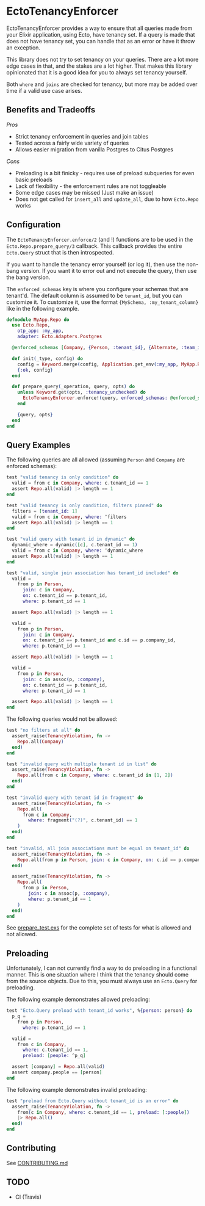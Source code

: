 # EctoTenancyEnforcer

EctoTenancyEnforcer provides a way to ensure that all queries made from your Elixir application, using Ecto, have
tenancy set. If a query is made that does not have tenancy set, you can handle that as an error or have it throw
an exception.

This library does not try to set tenancy on your queries. There are a lot more edge cases in that, and the
stakes are a lot higher. That makes this library opinionated that it is a good idea for you to always set
tenancy yourself.

Both `where` and `joins` are checked for tenancy, but more may be added over time if a valid use case arises.

## Benefits and Tradeoffs

_Pros_

- Strict tenancy enforcement in queries and join tables
- Tested across a fairly wide variety of queries
- Allows easier migration from vanilla Postgres to Citus Postgres

_Cons_

- Preloading is a bit finicky - requires use of preload subqueries for even basic preloads
- Lack of flexibility - the enforcement rules are not toggleable
- Some edge cases may be missed (Just make an issue)
- Does not get called for `insert_all` and `update_all`, due to how `Ecto.Repo` works

## Configuration

The `EctoTenancyEnforcer.enforce/2` (and !) functions are to be used in the `Ecto.Repo.prepare_query/3` callback. This callback
provides the entire `Ecto.Query` struct that is then introspected.

If you want to handle the tenancy error yourself (or log it), then use the non-bang version. If you want it to error out and
not execute the query, then use the bang version.

The `enforced_schemas` key is where you configure your schemas that are tenant'd. The default column is assumed to be `tenant_id`,
but you can customize it. To customize it, use the format `{MySchema, :my_tenant_column}` like in the following example.

```elixir
defmodule MyApp.Repo do
  use Ecto.Repo,
    otp_app: :my_app,
    adapter: Ecto.Adapters.Postgres

  @enforced_schemas [Company, {Person, :tenant_id}, {Alternate, :team_id}]

  def init(_type, config) do
    config = Keyword.merge(config, Application.get_env(:my_app, MyApp.Repo))
    {:ok, config}
  end

  def prepare_query(_operation, query, opts) do
    unless Keyword.get(opts, :tenancy_unchecked) do
      EctoTenancyEnforcer.enforce!(query, enforced_schemas: @enforced_schemas)
    end

    {query, opts}
  end
end
```

## Query Examples

The following queries are all allowed (assuming `Person` and `Company` are enforced schemas):

```elixir
test "valid tenancy is only condition" do
  valid = from c in Company, where: c.tenant_id == 1
  assert Repo.all(valid) |> length == 1
end

test "valid tenancy is only condition, filters pinned" do
  filters = [tenant_id: 1]
  valid = from c in Company, where: ^filters
  assert Repo.all(valid) |> length == 1
end

test "valid query with tenant id in dynamic" do
  dynamic_where = dynamic([c], c.tenant_id == 1)
  valid = from c in Company, where: ^dynamic_where
  assert Repo.all(valid) |> length == 1
end

test "valid, single join association has tenant_id included" do
  valid =
    from p in Person,
      join: c in Company,
      on: c.tenant_id == p.tenant_id,
      where: p.tenant_id == 1

  assert Repo.all(valid) |> length == 1

  valid =
    from p in Person,
      join: c in Company,
      on: c.tenant_id == p.tenant_id and c.id == p.company_id,
      where: p.tenant_id == 1

  assert Repo.all(valid) |> length == 1

  valid =
    from p in Person,
      join: c in assoc(p, :company),
      on: c.tenant_id == p.tenant_id,
      where: p.tenant_id == 1

  assert Repo.all(valid) |> length == 1
end
```

The following queries would not be allowed:

```elixir
test "no filters at all" do
  assert_raise(TenancyViolation, fn ->
    Repo.all(Company)
  end)
end

test "invalid query with multiple tenant id in list" do
  assert_raise(TenancyViolation, fn ->
    Repo.all(from c in Company, where: c.tenant_id in [1, 2])
  end)
end

test "invalid query with tenant id in fragment" do
  assert_raise(TenancyViolation, fn ->
    Repo.all(
      from c in Company,
        where: fragment("(?)", c.tenant_id) == 1
    )
  end)
end

test "invalid, all join associations must be equal on tenant_id" do
  assert_raise(TenancyViolation, fn ->
    Repo.all(from p in Person, join: c in Company, on: c.id == p.company_id, where: p.tenant_id == 1)
  end)

  assert_raise(TenancyViolation, fn ->
    Repo.all(
      from p in Person,
        join: c in assoc(p, :company),
        where: p.tenant_id == 1
    )
  end)
end
```

See [prepare_test.exs](test/integration/prepare_test.exs) for the complete set of tests for what is allowed and not allowed.

## Preloading

Unfortunately, I can not currently find a way to do preloading in a functional manner. This is one
situation where I think that the tenancy should come from the source objects. Due to this, you must always
use an `Ecto.Query` for preloading.

The following example demonstrates allowed preloading:

```elixir
test "Ecto.Query preload with tenant_id works", %{person: person} do
  p_q =
    from p in Person,
      where: p.tenant_id == 1

  valid =
    from c in Company,
      where: c.tenant_id == 1,
      preload: [people: ^p_q]

  assert [company] = Repo.all(valid)
  assert company.people == [person]
end
```

The following example demonstrates invalid preloading:

```elixir
test "preload from Ecto.Query without tenant_id is an error" do
  assert_raise(TenancyViolation, fn ->
    from(c in Company, where: c.tenant_id == 1, preload: [:people])
    |> Repo.all()
  end)
end
```

## Contributing

See [CONTRIBUTING.md](CONTRIBUTING.md)

## TODO

- CI (Travis)
